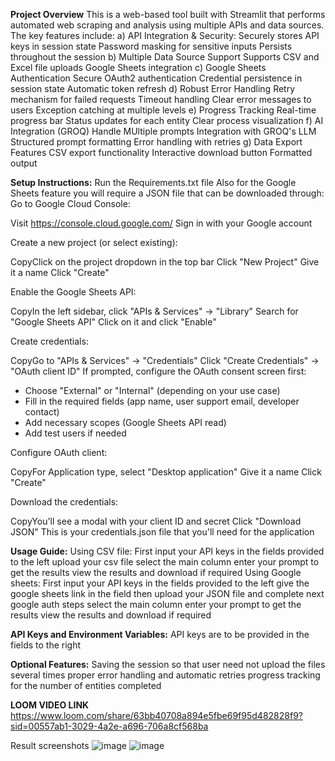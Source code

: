 ****Project Overview****
This is a web-based tool built with Streamlit that performs automated web scraping and analysis using multiple APIs and data sources. The key features include:
a) API Integration & Security:
    Securely stores API keys in session state
    Password masking for sensitive inputs
    Persists throughout the session
b) Multiple Data Source Support
    Supports CSV and Excel file uploads
    Google Sheets integration
c) Google Sheets Authentication
    Secure OAuth2 authentication
    Credential persistence in session state
    Automatic token refresh
d) Robust Error Handling
   Retry mechanism for failed requests
   Timeout handling
   Clear error messages to users
   Exception catching at multiple levels
e) Progress Tracking
  Real-time progress bar
  Status updates for each entity
  Clear process visualization
f) AI Integration (GROQ)
  Handle MUltiple prompts
  Integration with GROQ's LLM
  Structured prompt formatting
  Error handling with retries
g) Data Export Features
  CSV export functionality
  Interactive download button
  Formatted output

****Setup Instructions:****
Run the Requirements.txt file
Also for the Google Sheets feature you will require a JSON file that can be downloaded through:
Go to Google Cloud Console:

Visit https://console.cloud.google.com/
Sign in with your Google account

Create a new project (or select existing):

CopyClick on the project dropdown in the top bar
Click "New Project"
Give it a name
Click "Create"

Enable the Google Sheets API:

CopyIn the left sidebar, click "APIs & Services" → "Library"
Search for "Google Sheets API"
Click on it and click "Enable"

Create credentials:

CopyGo to "APIs & Services" → "Credentials"
Click "Create Credentials" → "OAuth client ID"
If prompted, configure the OAuth consent screen first:
- Choose "External" or "Internal" (depending on your use case)
- Fill in the required fields (app name, user support email, developer contact)
- Add necessary scopes (Google Sheets API read)
- Add test users if needed

Configure OAuth client:

CopyFor Application type, select "Desktop application"
Give it a name
Click "Create"

Download the credentials:

CopyYou'll see a modal with your client ID and secret
Click "Download JSON"
This is your credentials.json file that you'll need for the application


****Usage Guide:****
Using CSV file:
First input your API keys in the fields provided to the left 
upload your csv file select the main column
enter your prompt to get the results 
view the results and download if required
Using Google sheets:
First input your API keys in the fields provided to the left 
give the google sheets link in the field
then upload your JSON file and complete next google auth steps 
select the main column
enter your prompt to get the results 
view the results and download if required

****API Keys and Environment Variables:****
API keys are to be provided in the fields to the right


****Optional Features:****
Saving the session so that user need not upload the files several times
proper error handling and automatic retries
progress tracking for the number of entities completed


****LOOM VIDEO LINK****
https://www.loom.com/share/63bb40708a894e5fbe69f95d482828f9?sid=00557ab1-3029-4a2e-a696-706a8cf568ba


Result screenshots
![image](https://github.com/user-attachments/assets/18461d8e-f289-4a62-8297-8b4ec99a8a2c)
![image](https://github.com/user-attachments/assets/8b492233-a0ec-4543-8da8-b087349ff3ce)
